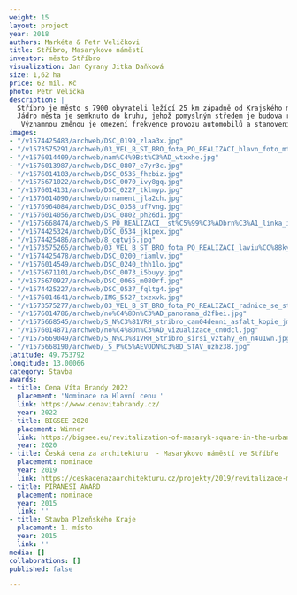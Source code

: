 ```yaml
---
weight: 15
layout: project
year: 2018
authors: Markéta & Petr Veličkovi
title: Stříbro, Masarykovo náměstí
investor: město Stříbro
visualization: Jan Cyrany Jitka Daňková
size: 1,62 ha
price: 62 mil. Kč
photo: Petr Velička
description: |
  Stříbro je město s 7900 obyvateli ležící 25 km západně od Krajského města Plzně. První zmínka o městě padá do roku 1183 n.l.
  Jádro města je semknuto do kruhu, jehož pomyslným středem je budova renesanční radnice. Základní koncept náměstí vychází ze struktury historického centra města, zvýrazňuje historicky významné monumenty a doplňuje je soudobým řešením za použití přírodních materiálů. Část dlážděné plochy vodního parteru v jihovýchodním rohu náměstí tvoří mozaika fasády dnes již neexistujícího minoritského kláštera. V trase původní významné středověké evropské kupecké stezky je do dlažby vložena „stříbrná brož - kilometrovník“. Pískovcová kašna před radnicí je zachována v původním místě. Celé náměstí je osvětleno nasvícením fasád a osmi dvanáctimetrovými lampami, které byly autory projektu designově navrženy přímo pro toto místo se symbolikou přilétajících ptáků. Na východní straně náměstí vytváří stříhaná alej platanů společně s vodními prvky a nově vybudovanou pohledovou stěnou „novou východní frontu“. Betonová stěna nese skleněné desky, na kterých je v češtině, angličtině a němčině popsán historický vývoj města jeho památky, zajímavosti a turistické cíle v okolí.Prostor je doplněn o autorský mobiliář.
   Významnou změnou je omezení frekvence provozu automobilů a stanovení nových pravidel průjezdnosti.
images:
- "/v1574425483/archweb/DSC_0199_zlaa3x.jpg"
- "/v1573575291/archweb/03_VEL_B_ST_BRO_fota_PO_REALIZACI_hlavn_foto_mtbisk.jpg"
- "/v1576014409/archweb/nam%C4%9Bst%C3%AD_wtxxhe.jpg"
- "/v1576013987/archweb/DSC_0807_e7yr3c.jpg"
- "/v1576014183/archweb/DSC_0535_fhzbiz.jpg"
- "/v1575671022/archweb/DSC_0070_ivy8gq.jpg"
- "/v1576014131/archweb/DSC_0227_tklmyp.jpg"
- "/v1576014090/archweb/ornament_jla2ch.jpg"
- "/v1576964084/archweb/DSC_0358_uf7vng.jpg"
- "/v1576014056/archweb/DSC_0802_ph26d1.jpg"
- "/v1575668474/archweb/S_PO_REALIZACI__st%C5%99%C3%ADbrn%C3%A1_linka_iilcsl.jpg"
- "/v1574425324/archweb/DSC_0534_jk1pex.jpg"
- "/v1574425486/archweb/8_cgtwj5.jpg"
- "/v1573575265/archweb/03_VEL_B_ST_BRO_fota_PO_REALIZACI_laviu%CC%88ky_zyqz82.jpg"
- "/v1574425478/archweb/DSC_0200_riamlv.jpg"
- "/v1576014549/archweb/DSC_0240_thh1lo.jpg"
- "/v1575671101/archweb/DSC_0073_i5buyy.jpg"
- "/v1575670927/archweb/DSC_0065_m080rf.jpg"
- "/v1574425227/archweb/DSC_0537_fqltg4.jpg"
- "/v1576014641/archweb/IMG_5527_txzxvk.jpg"
- "/v1573575277/archweb/03_VEL_B_ST_BRO_fota_PO_REALIZACI_radnice_se_st_ikama_dfetpo.jpg"
- "/v1576014786/archweb/no%C4%8Dn%C3%AD_panorama_d2fbei.jpg"
- "/v1575668545/archweb/S_N%C3%81VRH_stribro_cam04denni_asfalt_kopie_jm1cqi.jpg"
- "/v1576014871/archweb/no%C4%8Dn%C3%AD_vizualizace_cn0dcl.jpg"
- "/v1575669049/archweb/S_N%C3%81VRH_Stribro_sirsi_vztahy_en_n4u1wn.jpg"
- "/v1575668190/archweb/_S_P%C5%AEVODN%C3%8D_STAV_uzhz38.jpg"
latitude: 49.753792
longitude: 13.00066
category: Stavba
awards:
- title: Cena Víta Brandy 2022
  placement: 'Nominace na Hlavní cenu '
  link: https://www.cenavitabrandy.cz/
  year: 2022
- title: BIGSEE 2020
  placement: Winner
  link: https://bigsee.eu/revitalization-of-masaryk-square-in-the-urban-conservation-area-in-the-town-of-stribro-silver-town-stribro/
  year: 2020
- title: Česká cena za architekturu  - Masarykovo náměstí ve Stříbře
  placement: nominace
  year: 2019
  link: https://ceskacenazaarchitekturu.cz/projekty/2019/revitalizace-masarykova-namesti-v-mestske-pamatkove-zone-mesta-stribro/
- title: PIRANESI AWARD
  placement: nominace
  year: 2015
  link: ''
- title: Stavba Plzeňského Kraje
  placement: 1. místo
  year: 2015
  link: ''
media: []
collaborations: []
published: false

---
```

